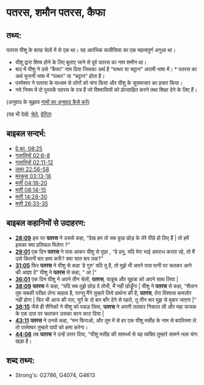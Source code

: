 # पतरस, शमौन पतरस, कैफा #

## तथ्य: ##

पतरस यीशु के बारह चेलों में से एक था। वह आरंभिक कलीसिया का एक महत्वपूर्ण अगुआ था।

* यीशु द्वारा शिष्य होने के लिए बुलाए जाने से पूर्व पतरस का नाम शमौन था।
* बाद में यीशु ने उसे “कैफा” नाम दिया जिसका अर्थ है “पत्थर या चट्टान” अरामी भाषा में। * पतरस का अर्थ यूनानी भाषा में “पत्थर” या “चट्टान” होता है। 
* परमेश्वर ने पतरस के माध्यम से लोगों को चंगा किया और यीशु के सुसमाचार का प्रचार किया।
* नये नियम में दो पुस्तकें पतरस के पत्र हैं जो विश्वासियों को प्रोत्साहित करने तथा शिक्षा देने के लिए हैं।

(अनुवाद के सुझाव [नामों का अनुवाद कैसे करें](rc://hi/ta/man/translate/translate-names))

(यह भी देखें: [चेले](../kt/disciple.md), [प्रेरित](../kt/apostle.md))

## बाइबल सन्दर्भ: ##

* [प्रे.का. 08:25](rc://hi/tn/help/act/08/25)
* [गलातियों 02:6-8](rc://hi/tn/help/gal/02/06)
* [गलातियों 02:11-12](rc://hi/tn/help/gal/02/11)
* [लूका 22:56-58](rc://hi/tn/help/luk/22/56)
* [मरकुस 03:13-16](rc://hi/tn/help/mrk/03/13)
* [मत्ती 04:18-20](rc://hi/tn/help/mat/04/18)
* [मत्ती 08:14-15](rc://hi/tn/help/mat/08/14)
* [मत्ती 14:28-30](rc://hi/tn/help/mat/14/28)
* [मत्ती 26:33-35](rc://hi/tn/help/mat/26/33)

## बाइबल कहानियों से उदाहरण: ##

* __[28:09](rc://hi/tn/help/obs/28/09)__ इस पर __पतरस__ ने उससे कहा, “देख हम तो सब कुछ छोड़ के तेरे पीछे हो लिए हैं | तो हमें इसका क्या प्रतिफल मिलेगा ?”
* __[29:01](rc://hi/tn/help/obs/29/01)__ एक दिन __पतरस__ ने पास आकर यीशु से पूछा , “हे प्रभु, यदि मेरा भाई अपराध करता रहे, तो मैं उसे कितनी बार क्षमा करूँ? क्या सात बार तक?” 
* __[31:05](rc://hi/tn/help/obs/31/05)__ फिर __पतरस__ ने यीशु से कहा ‘हे गुरु’ यदि तू है, तो मुझे भी अपने पास पानी पर चलकर आने की आज्ञा दे” यीशु ने __पतरस__ से कहा, “ आ |”
* __[36:01](rc://hi/tn/help/obs/36/01)__ एक दिन यीशु ने अपने तीन चेलों, __पतरस__, याकूब और यूहन्ना को अपने साथ लिया |
* __[38:09](rc://hi/tn/help/obs/38/09)__ __पतरस__ ने कहा, “यदि सब तुझे छोड़ दे तोभी, मैं नहीं छोडूँगा | यीशु ने __पतरस__ से कहा, “शैतान तुम सबकी परीक्षा लेना चाहता है, परन्तु मैंने तुम्हारे लिये प्रार्थना की है, __पतरस__, तेरा विश्वास कमज़ोर नहीं होगा | फिर भी आज की रात, मुर्ग़ के दो बार बाँग देने से पहले, तू तीन बार मुझ से मुकर जाएगा |”
* __[38:15](rc://hi/tn/help/obs/38/15)__ जैसे ही सैनिकों ने यीशु को पकड़ लिया, __पतरस__ ने अपनी तलवार निकाल ली और महा याजक के एक दास पर चलाकर उसका कान काट दिया | 
* __[43:11](rc://hi/tn/help/obs/43/11)__ __पतरस__ ने उनसे कहा, “मन फिराओ, और तुम में से हर एक यीशु मसीह के नाम से बपतिस्मा ले तो परमेश्वर तुम्हारे पापों को क्षमा करेगा।
* __[44:08](rc://hi/tn/help/obs/44/08)__ तब __पतरस__ ने उन्हें उत्तर दिया, “यीशु मसीह की सामर्थ्य से यह व्यक्ति तुम्हारे सामने भला चंगा खड़ा है।

## शब्द तथ्य: ##

* Strong's: G2786, G4074, G4613
